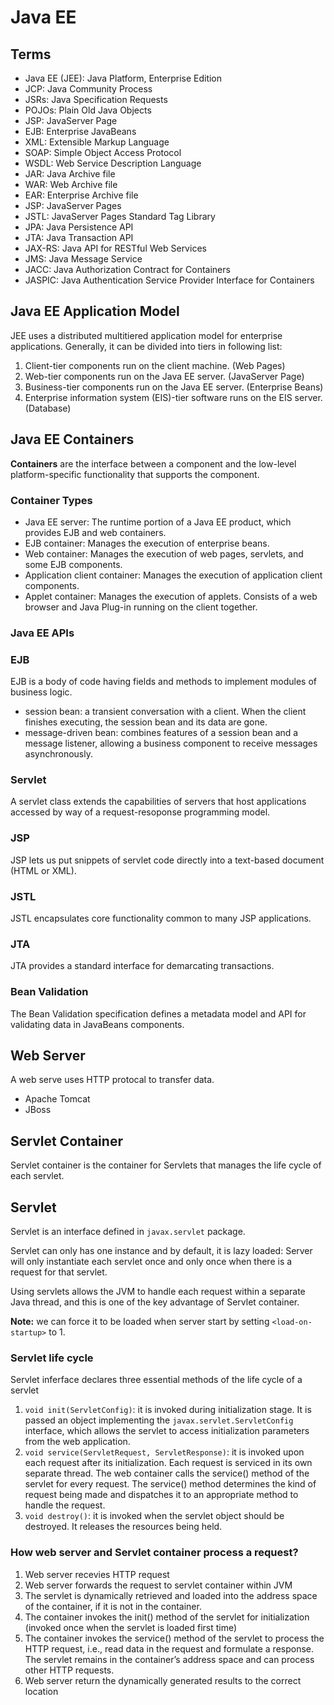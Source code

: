 # Java EE

## Terms
* Java EE (JEE): Java Platform, Enterprise Edition
* JCP: Java Community Process
* JSRs: Java Specification Requests
* POJOs: Plain Old Java Objects
* JSP: JavaServer Page
* EJB: Enterprise JavaBeans
* XML: Extensible Markup Language
* SOAP: Simple Object Access Protocol
* WSDL: Web Service Description Language
* JAR: Java Archive file
* WAR: Web Archive file
* EAR: Enterprise Archive file
* JSP: JavaServer Pages
* JSTL: JavaServer Pages Standard Tag Library
* JPA: Java Persistence API
* JTA: Java Transaction API
* JAX-RS: Java API for RESTful Web Services
* JMS: Java Message Service
* JACC: Java Authorization Contract for Containers
* JASPIC: Java Authentication Service Provider Interface for Containers


## Java EE Application Model
JEE uses a distributed multitiered application model for enterprise applications. Generally, it can be divided into tiers in following list:
  1. Client-tier components run on the client machine. (Web Pages)
  2. Web-tier components run on the Java EE server. (JavaServer Page)
  3. Business-tier components run on the Java EE server. (Enterprise Beans)
  4. Enterprise information system (EIS)-tier software runs on the EIS server. (Database)


## Java EE Containers
**Containers** are the interface between a component and the low-level platform-specific functionality that supports the component.

### Container Types
* Java EE server: The runtime portion of a Java EE product, which provides EJB and web containers.
* EJB container: Manages the execution of enterprise beans.
* Web container: Manages the execution of web pages, servlets, and some EJB components.
* Application client container: Manages the execution of application client components.
* Applet container: Manages the execution of applets. Consists of a web browser and Java Plug-in running on the client together.

### Java EE APIs
### EJB
EJB is a body of code having fields and methods to implement modules of business logic.

* session bean: a transient conversation with a client. When the client finishes executing, the session bean and its data are gone.
* message-driven bean: combines features of a session bean and a message listener, allowing a business component to receive messages asynchronously.

### Servlet
A servlet class extends the capabilities of servers that host applications accessed by way of a request-resoponse programming model.

### JSP
JSP lets us put snippets of servlet code directly into a text-based document (HTML or XML).

### JSTL
JSTL encapsulates core functionality common to many JSP applications.

### JTA
JTA provides a standard interface for demarcating transactions.

### Bean Validation
The Bean Validation specification defines a metadata model and API for validating data in JavaBeans components.



## Web Server
A web serve uses HTTP protocal to transfer data.

* Apache Tomcat
* JBoss

## Servlet Container
Servlet container is the container for Servlets that manages the life cycle of each servlet.

## Servlet
Servlet is an interface defined in `javax.servlet` package.

Servlet can only has one instance and by default, it is lazy loaded: Server will only instantiate each servlet once and only once when there is a request for that servlet.

Using servlets allows the JVM to handle each request within a separate Java thread, and this is one of the key advantage of Servlet container.

**Note:** we can force it to be loaded when server start by setting `<load-on-startup>` to 1.

### Servlet life cycle
Servlet inferface declares three essential methods of the life cycle of a servlet

1. `void init(ServletConfig)`: it is invoked during initialization stage. It is passed an object implementing the `javax.servlet.ServletConfig` interface, which allows the servlet to access initialization parameters from the web application.
2. `void service(ServletRequest, ServletResponse)`: it is invoked upon each request after its initialization. Each request is serviced in its own separate thread. The web container calls the service() method of the servlet for every request. The service() method determines the kind of request being made and dispatches it to an appropriate method to handle the request.
3. `void destroy()`: it is invoked when the servlet object should be destroyed. It releases the resources being held.

### How web server and Servlet container process a request?
1. Web server recevies HTTP request
2. Web server forwards the request to servlet container within JVM
3. The servlet is dynamically retrieved and loaded into the address space of the container, if it is not in the container.
4. The container invokes the init() method of the servlet for initialization (invoked once when the servlet is loaded first time)
5. The container invokes the service() method of the servlet to process the HTTP request, i.e., read data in the request and formulate a response. The servlet remains in the container’s address space and can process other HTTP requests.
6. Web server return the dynamically generated results to the correct location